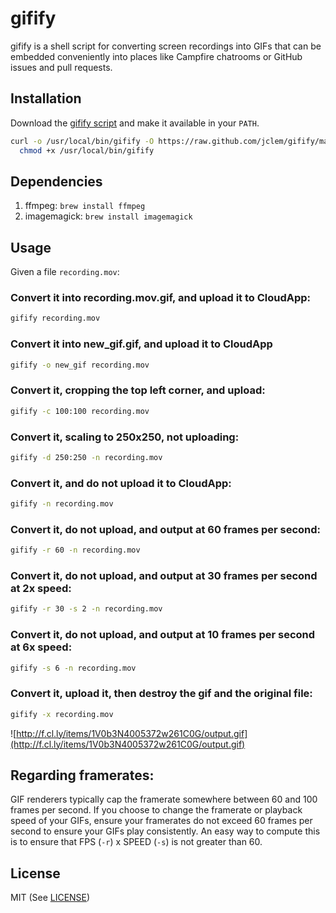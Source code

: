 # gifify

gifify is a shell script for converting screen recordings into GIFs that can be embedded conveniently into places like Campfire chatrooms or GitHub issues and pull requests.

## Installation

Download the [gifify script][1] and make it available in your `PATH`.

```sh
curl -o /usr/local/bin/gifify -O https://raw.github.com/jclem/gifify/master/gifify.sh && \
  chmod +x /usr/local/bin/gifify
```

## Dependencies

1. ffmpeg: `brew install ffmpeg`
2. imagemagick: `brew install imagemagick`

## Usage

Given a file `recording.mov`:

### Convert it into recording.mov.gif, and upload it to CloudApp:

```sh
gifify recording.mov
```

### Convert it into new_gif.gif, and upload it to CloudApp

```sh
gifify -o new_gif recording.mov
```

### Convert it, cropping the top left corner, and upload:

```sh
gifify -c 100:100 recording.mov
```

### Convert it, scaling to 250x250, not uploading:

```sh
gifify -d 250:250 -n recording.mov
```

### Convert it, and do not upload it to CloudApp:

```sh
gifify -n recording.mov
```

### Convert it, do not upload, and output at 60 frames per second:

```sh
gifify -r 60 -n recording.mov
```

### Convert it, do not upload, and output at 30 frames per second at 2x speed:

```sh
gifify -r 30 -s 2 -n recording.mov
```

### Convert it, do not upload, and output at 10 frames per second at 6x speed:

```sh
gifify -s 6 -n recording.mov
```

### Convert it, upload it, then destroy the gif and the original file:

```sh
gifify -x recording.mov
```

![http://f.cl.ly/items/1V0b3N4005372w261C0G/output.gif](http://f.cl.ly/items/1V0b3N4005372w261C0G/output.gif)

## Regarding framerates:

GIF renderers typically cap the framerate somewhere between 60 and 100 frames per second. If you choose to change the framerate or playback speed of your GIFs, ensure your framerates do not exceed 60 frames per second to ensure your GIFs play consistently. An easy way to compute this is to ensure that FPS  (`-r`) x SPEED (`-s`) is not greater than 60.

## License

MIT (See [LICENSE][3])


[1]: https://raw.github.com/jclem/gifify/master/gifify.sh
[2]: https://github.com/cloudapp/cloudapp.rb
[3]: https://raw.github.com/jclem/gifify/master/LICENSE
